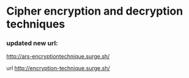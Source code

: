 # Cipher encryption and decryption techniques

### updated new url:
http://ars-encryptiontechnique.surge.sh/

url
http://encryption-technique.surge.sh/

